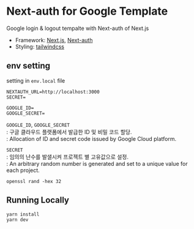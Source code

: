# Next-auth for Google Template

Google login & logout tempalte with Next-auth of Next.js

- Framework: [Next.js](https://nextjs.org/), [Next-auth](https://next-auth.js.org/)
- Styling: [tailwindcss](https://tailwindcss.com/)

## env setting

setting in `env.local` file

```
NEXTAUTH_URL=http://localhost:3000
SECRET=

GOOGLE_ID=
GOOGLE_SECRET=
```

`GOOGLE_ID`, `GOOGLE_SECRET`  
: 구글 클라우드 플랫폼에서 발급한 ID 및 비밀 코드 할당.  
: Allocation of ID and secret code issued by Google Cloud platform.

`SECRET`  
: 임의의 난수를 발샐시켜 프로젝트 별 고유값으로 설정.  
: An arbitrary random number is generated and set to a unique value for each project.

```
openssl rand -hex 32
```

## Running Locally

```
yarn install
yarn dev
```
